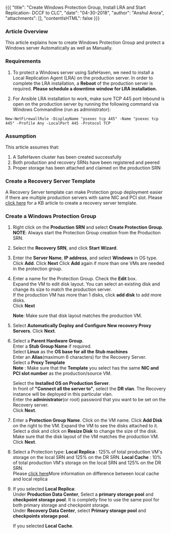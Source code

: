 {{{
  "title": "Create Windows Protection Group, Install LRA and Start Replication- DCCF to CLC",
  "date": "04-30-2018",
  "author": "Anshul Arora",
  "attachments": [],
  "contentIsHTML": false
}}}

### Article Overview
This article explains how to create Windows Protection Group and protect a Windows server Automatically as well as Manually.

### Requirements
1. To protect a Windows server using SafeHaven, we need to install a Local Replication Agent (LRA) on the production server. In order to complete the LRA installation, a **Reboot** of the production server is required. **Please schedule a downtime window for LRA installation.**

2. For Ansible LRA installation to work, make sure TCP 445 port Inbound is open on the production server by running the following command via Windows Commandline (run as administrator):
```
New-NetFirewallRule -DisplayName "psexec tcp 445" -Name "psexec tcp 445" -Profile Any -LocalPort 445 -Protocol TCP
```
### Assumption
This article assumes that:

1. A SafeHaven cluster has been created successfully
2. Both production and recovery SRNs have been registered and peered
3. Proper storage has been attached and claimed on the production SRN

### Create a Recovery Server Template
A Recovery Server template can make Protection group deployment easier if there are multiple production servers with same NIC and PCI slot. Please[ click here](recovery-template.md) for a KB article to create a recovery server template. 

### Create a Windows Protection Group
1. Right click on the **Production SRN** and select **Create Protection Group**.
**NOTE**: Always start the Protection Group creation from the Production SRN.

2. Select the **Recovery SRN**, and click **Start Wizard**.  

3. Enter the **Server Name**, **IP address**, and select **Windows** in OS type.
   Click **Add**. Click **Next**
   Click **Add** again if more than one VMs are needed in the protection group.

4. Enter a name for the Protection Group. Check the **Edit** box.  
   Expand the VM to edit disk layout. You can select an existing disk and change its size to match the production server.   
   If the production VM has more than 1 disks, click **add disk** to add more disks.  
   Click **Next**
   
   **Note**: Make sure that disk layout matches the production VM.
   
 5. Select **Automatically Deploy and Configure New recovery Proxy Servers**. Click **Next**.
 
 6. Select a **Parent Hardware Group**.    
    Enter a **Stub Group Name** if required.  
    Select **Linux** as the **OS base for all the Stub machines**  
    Enter an **Alias**(maximum 6 characters) for the Recovery Server.  
    Select a **Proxy Template**  
**Note** : Make sure that the **Template** you select has the same **NIC and PCI slot number** as the production/source VM.  
    
    Select the **Installed OS on Production Server**.  
    In front of **"Connect all the server to"**, select the **DR vlan**. The Recovery instance will be deployed in this particular vlan.   
    Enter the **administrator**(or root) password that you want to be set on the Recovery server.  
    Click **Next**.
    
  7. Enter a **Protection Group Name**.
     Click on the VM name. Click **Add Disk** on the right to the VM. 
     Expand the VM to see the disks attached to it.
     Select a disk and click on **Resize Disk** to change the size of the disk.
     Make sure that the disk layout of the VM matches the production VM.
     Click **Next**.
  
  8. Select a Protection type:
     **Local Replica** : 125% of total production VM's storage on the local SRN and 125% on the DR SRN.
     **Local Cache** : 10% of total production VM's storage on the local SRN and 125% on the DR SRN.   
     Please [click here](../Overview/local-cache-vs-local-replica.md)More information on difference between local cache and local replica
     
  9. If you selected **Local Replica**:  
     Under **Production Data Center**, Select a **primary storage pool** and **checkpoint storage pool**. It is completly fine to use the same pool for both primary storage and checkpoint storage.  
     Under **Recovery Data Center**, select **Primary storage pool** and **checkpoints storage pool**.  
     
     If you selected **Local Cache**.
     
     
